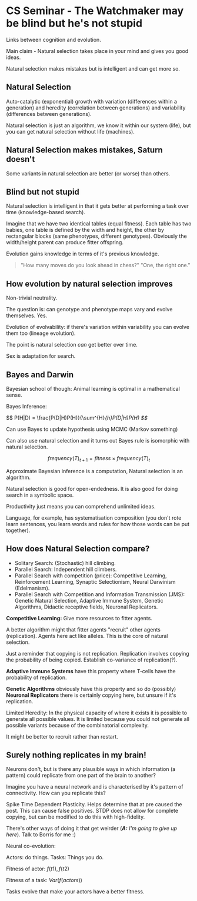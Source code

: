 CS Seminar - The Watchmaker may be blind but he's not stupid
============================================================

Links between cognition and evolution.

Main claim - Natural selection takes place in your mind and gives you good ideas.

Natural selection makes mistakes but is intelligent and can get more so.


Natural Selection
-----------------

Auto-catalytic (exponential) growth with variation (differences within a generation) and heredity (correlation between generations) and variability (differences between generations).

Natural selection is just an algorithm, we know it within our system (life), but you can get natural selection without life (machines).


Natural Selection makes mistakes, Saturn doesn't
------------------------------------------------

Some variants in natural selection are better (or worse) than others.


Blind but not stupid
--------------------

Natural selection is intelligent in that it gets better at performing a task over time (knowledge-based search).

Imagine that we have two identical tables (equal fitness). Each table has two babies, one table is defined by the width and height, the other by rectangular blocks (same phenotypes, different genotypes). Obviously the width/height parent can produce fitter offspring.

Evolution gains knowledge in terms of it's previous knowledge.

> "How many moves do you look ahead in chess?" "One, the right one."


How evolution by natural selection improves
-------------------------------------------

Non-trivial neutrality.

The question is: can genotype and phenotype maps vary and evolve themselves. Yes.

Evolution of evolvability: if there's variation within variability you can evolve them too (lineage evolution).

The point is natural selection *can* get better over time.

Sex is adaptation for search.


Bayes and Darwin
----------------

Bayesian school of though: Animal learning is optimal in a mathematical sense.

Bayes Inference: 

$$ P(H|D) = \frac{P(D|H)P(H)}{\sum^{H}_{h}P(D|H)P(H) $$_

Can use Bayes to update hypothesis using MCMC (Markov something)

Can also use natural selection and it turns out Bayes rule is isomorphic with natural selection.

$$ frequency(T)_{t+1} = fitness \times frequency(T)_{t} $$

Approximate Bayesian inference is a computation, Natural selection is an algorithm.

Natural selection is good for open-endedness. It is also good for doing search in a symbolic space.

Productivity just means you can comprehend unlimited ideas.

Language, for example, has systematisation composition (you don't rote learn sentences, you learn words and rules for how those words can be put together).


How does Natural Selection compare?
-----------------------------------

* Solitary Search: (Stochastic) hill climbing.
* Parallel Search: Independent hill climbers.
* Parallel Search with competition (price): Competitive Learning, Reinforcement Learning, Synaptic Selectionism, Neural Darwinism (Edelmanism).
* Parallel Search with Competition and Information Transmission (JMS): Genetic Natural Selection, Adaptive Immune System, Genetic Algorithms, Didactic receptive fields, Neuronal Replicators.

**Competitive Learning:** Give more resources to fitter agents.

A better algorithm might that fitter agents "recruit" other agents (replication). Agents here act like alleles. This is the core of natural selection.

Just a reminder that copying is not replication. Replication involves copying the probability of being copied. Establish co-variance of replication(?).

**Adaptive Immune Systems** have this property where T-cells have the probability of replication.

**Genetic Algorithms** obviously have this property and so do (possibly) **Neuronal Replicators** there is certainly copying here, but unsure if it's replication.

Limited Heredity: In the physical capacity of where it exists it is possible to generate all possible values. It is limited because you could not generate all possible variants because of the combinatorial complexity.

It might be better to recruit rather than restart.


Surely nothing replicates in my brain!
--------------------------------------

Neurons don't, but is there any plausible ways in which information (a pattern) could replicate from one part of the brain to another?

Imagine you have a neural network and is characterised by it's pattern of connectivity. How can you replicate this?

Spike Time Dependent Plasticity. Helps determine that at pre caused the post. This can cause false positives. STDP does not allow for complete copying, but can be modified to do this with high-fidelity.

There's other ways of doing it that get weirder (***A:** I'm going to give up here*). Talk to Borris for me :)

Neural co-evolution:

Actors: do things.
Tasks: Things you do.

Fitness of actor: $f(t1), f(t2)$

Fitness of a task: $Var(f(actors))$

Tasks evolve that make your actors have a better fitness.
